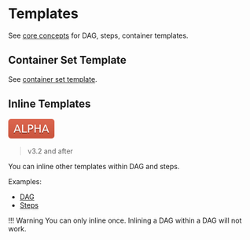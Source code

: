 # Templates

See [core concepts](core-concepts.md) for DAG, steps, container templates. 

## Container Set Template

See [container set template](container-set-template.md).

## Inline Templates

![alpha](assets/alpha.svg)

> v3.2 and after

You can inline other templates within DAG and steps.

Examples:

* [DAG](https://raw.githubusercontent.com/argoproj/argo-workflows/master/examples/dag-inline-workflow.yaml)
* [Steps](https://raw.githubusercontent.com/argoproj/argo-workflows/master/examples/steps-inline-workflow.yaml)

!!! Warning
    You can only inline once. Inlining a DAG within a DAG will not work.
